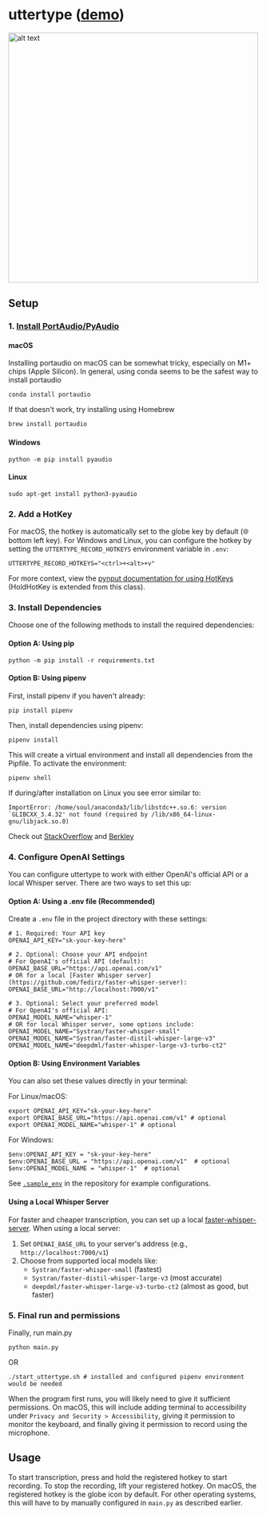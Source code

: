 # uttertype ([demo](https://www.youtube.com/watch?v=eSDYIFzU_fY))

<img src="./assets/sample_terminal.png" alt="alt text" style="width: 500px;"/>

## Setup

### 1. [Install PortAudio/PyAudio](https://people.csail.mit.edu/hubert/pyaudio/)
#### macOS
Installing portaudio on macOS can be somewhat tricky, especially on M1+ chips (Apple Silicon). In general, using conda seems to be the safest way to install portaudio
```
conda install portaudio
```
If that doesn't work, try installing using Homebrew
```sh
brew install portaudio
```

#### Windows
```
python -m pip install pyaudio
```
#### Linux
```
sudo apt-get install python3-pyaudio
```
### 2. Add a HotKey
For macOS, the hotkey is automatically set to the globe key by default (&#127760; bottom left key). For Windows and Linux, you can configure the hotkey by setting the `UTTERTYPE_RECORD_HOTKEYS` environment variable in `.env`:
```env
UTTERTYPE_RECORD_HOTKEYS="<ctrl>+<alt>+v"
```

For more context, view the [pynput documentation for using HotKeys](https://pynput.readthedocs.io/en/latest/keyboard.html#global-hotkeys) (HoldHotKey is extended from this class).

### 3. Install Dependencies
Choose one of the following methods to install the required dependencies:

#### Option A: Using pip
```shell
python -m pip install -r requirements.txt
```

#### Option B: Using pipenv
First, install pipenv if you haven't already:
```shell
pip install pipenv
```

Then, install dependencies using pipenv:
```shell
pipenv install
```

This will create a virtual environment and install all dependencies from the Pipfile. To activate the environment:
```shell
pipenv shell
```


If during/after installation on Linux you see error similar to:
```
ImportError: /home/soul/anaconda3/lib/libstdc++.so.6: version `GLIBCXX_3.4.32' not found (required by /lib/x86_64-linux-gnu/libjack.so.0)
```
Check out [StackOverflow](https://stackoverflow.com/questions/72540359/glibcxx-3-4-30-not-found-for-librosa-in-conda-virtual-environment-after-tryin) and [Berkley](https://bcourses.berkeley.edu/courses/1478831/pages/glibcxx-missing)


### 4. Configure OpenAI Settings

You can configure uttertype to work with either OpenAI's official API or a local Whisper server. There are two ways to set this up:

#### Option A: Using a .env file (Recommended)
Create a `.env` file in the project directory with these settings:

```env
# 1. Required: Your API key
OPENAI_API_KEY="sk-your-key-here"

# 2. Optional: Choose your API endpoint
# For OpenAI's official API (default):
OPENAI_BASE_URL="https://api.openai.com/v1"
# OR for a local [Faster Whisper server](https://github.com/fedirz/faster-whisper-server):
OPENAI_BASE_URL="http://localhost:7000/v1"

# 3. Optional: Select your preferred model
# For OpenAI's official API:
OPENAI_MODEL_NAME="whisper-1"
# OR for local Whisper server, some options include:
OPENAI_MODEL_NAME="Systran/faster-whisper-small"
OPENAI_MODEL_NAME="Systran/faster-distil-whisper-large-v3"
OPENAI_MODEL_NAME="deepdml/faster-whisper-large-v3-turbo-ct2"
```

#### Option B: Using Environment Variables
You can also set these values directly in your terminal:

For Linux/macOS:
```shell
export OPENAI_API_KEY="sk-your-key-here"
export OPENAI_BASE_URL="https://api.openai.com/v1" # optional
export OPENAI_MODEL_NAME="whisper-1" # optional
```

For Windows:
```shell
$env:OPENAI_API_KEY = "sk-your-key-here"
$env:OPENAI_BASE_URL = "https://api.openai.com/v1"  # optional
$env:OPENAI_MODEL_NAME = "whisper-1"  # optional
```

See [`.sample_env`](.sample_env) in the repository for example configurations.

#### Using a Local Whisper Server
For faster and cheaper transcription, you can set up a local [faster-whisper-server](https://github.com/fedirz/faster-whisper-server). When using a local server:

1. Set `OPENAI_BASE_URL` to your server's address (e.g., `http://localhost:7000/v1`)
2. Choose from supported local models like:
   - `Systran/faster-whisper-small` (fastest)
   - `Systran/faster-distil-whisper-large-v3` (most accurate)
   - `deepdml/faster-whisper-large-v3-turbo-ct2` (almost as good, but faster)

### 5. Final run and permissions
Finally, run main.py
```shell
python main.py
```
OR
```shell
./start_uttertype.sh # installed and configured pipenv environment would be needed
```

When the program first runs, you will likely need to give it sufficient permissions. On macOS, this will include adding terminal to accessibility under `Privacy and Security > Accessibility`, giving it permission to monitor the keyboard, and finally giving it permission to record using the microphone.

## Usage
To start transcription, press and hold the registered hotkey to start recording. To stop the recording, lift your registered hotkey. On macOS, the registered hotkey is the globe icon by default. For other operating systems, this will have to by manually configured in `main.py` as described earlier.
